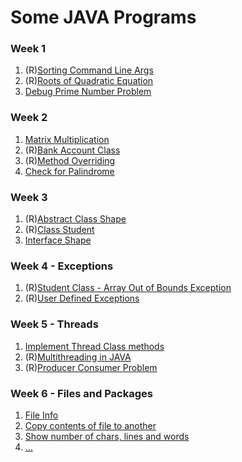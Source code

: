 # Some JAVA Programs

### Week 1
1. (R)[Sorting Command Line Args](2023_04_20/CmdLineArgs.java)
1. (R)[Roots of Quadratic Equation](2023_04_20/QuadraticEqn.java)
1. [Debug Prime Number Problem](2023_04_20/Debug.java)

### Week 2
1. [Matrix Multiplication](2023_05_04/MatrixMultiplication.java)
1. (R)[Bank Account Class](2023_05_04/BankAccount.java)
1. (R)[Method Overriding]()
1. [Check for Palindrome](2023_05_04/ChkPalindrome.java)

### Week 3
1. (R)[Abstract Class Shape](2023_05_11/AbstractClass.java)
1. (R)[Class Student](2023_04_20/QuadraticEqn.java)
1. [Interface Shape]([label](2023_05_18/synch.java))

### Week 4 - Exceptions
1. (R)[Student Class - Array Out of Bounds Exception](2023_05_18/Exception.java)
1. (R)[User Defined Exceptions](2023_05_25/UserDefinedException.java)

### Week 5 - Threads
1. [Implement Thread Class methods](2023_05_25/Thread.java)
1. (R)[Multithreading in JAVA](2023_05_25/MultipleThread.java)
1. (R)[Producer Consumer Problem](2023_06_01/ProducerConsumer.java)

### Week 6 - Files and Packages
1. [File Info]()
1. [Copy contents of file to another]()
1. [Show number of chars, lines and words]()
1. [...]()
